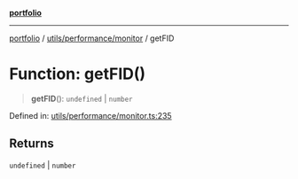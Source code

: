 [**portfolio**](../../../../README.md)

***

[portfolio](../../../../modules.md) / [utils/performance/monitor](../README.md) / getFID

# Function: getFID()

> **getFID**(): `undefined` \| `number`

Defined in: [utils/performance/monitor.ts:235](https://github.com/tnorlund/Portfolio/blob/48f1609a0d582c1e2af709d688e3e37b06cdaa4a/portfolio/utils/performance/monitor.ts#L235)

## Returns

`undefined` \| `number`
